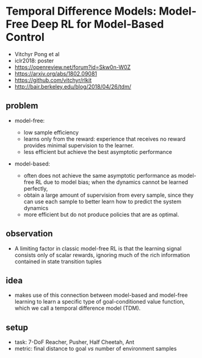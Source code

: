 # Temporal Difference Models: Model-Free Deep RL for Model-Based Control
* Vitchyr Pong et al
* iclr2018: poster
* https://openreview.net/forum?id=Skw0n-W0Z
* https://arxiv.org/abs/1802.09081
* https://github.com/vitchyr/rlkit
* http://bair.berkeley.edu/blog/2018/04/26/tdm/

## problem
* model-free:
  * low sample efficiency
  * learns only from the reward: experience that receives no reward provides minimal supervision to the learner.
  * less efficient but achieve the best asymptotic performance

* model-based:
  * often does not achieve the same asymptotic performance as model-free RL due to model bias;
    when the dynamics cannot be learned perfectly,
  * obtain a large amount of supervision from every sample,
    since they can use each sample to better learn how to predict the system dynamics
  * more efficient but do not produce policies that are as optimal.

## observation
* A limiting factor in classic model-free RL is that the learning signal consists only of scalar rewards,
  ignoring much of the rich information contained in state transition tuples

## idea
* makes use of this connection
between model-based and model-free learning to learn a specific type of goal-conditioned value
function, which we call a temporal difference model (TDM).

## setup
* task: 7-DoF Reacher, Pusher, Half Cheetah, Ant
* metric: final distance to goal _vs_ number of environment samples
